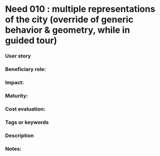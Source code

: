 # Need 010 : multiple representations of the city (override of generic behavior & geometry, while in guided tour)

### User story

### Beneficiary role: 

### Impact: 

### Maturity:

### Cost evaluation:

### Tags or keywords

### Description

### Notes:
